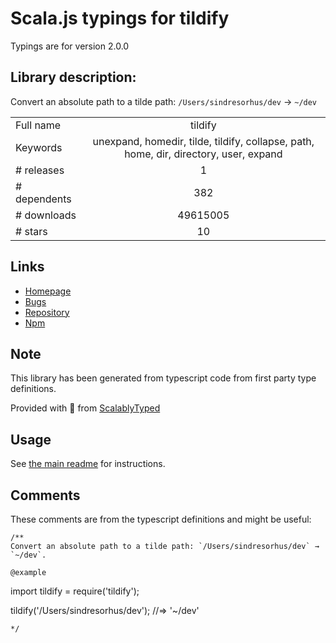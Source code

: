 
# Scala.js typings for tildify

Typings are for version 2.0.0

## Library description:
Convert an absolute path to a tilde path: `/Users/sindresorhus/dev` → `~/dev`

|                    |                 |
| ------------------ | :-------------: |
| Full name          | tildify |
| Keywords           | unexpand, homedir, tilde, tildify, collapse, path, home, dir, directory, user, expand |
| # releases         | 1 |
| # dependents       | 382 |
| # downloads        | 49615005 |
| # stars            | 10 |

## Links
- [Homepage](https://github.com/sindresorhus/tildify#readme)
- [Bugs](https://github.com/sindresorhus/tildify/issues)
- [Repository](https://github.com/sindresorhus/tildify)
- [Npm](https://www.npmjs.com/package/tildify)
    


## Note
This library has been generated from typescript code from first party type definitions.

Provided with :purple_heart: from [ScalablyTyped](https://github.com/oyvindberg/ScalablyTyped)

## Usage
See [the main readme](../../readme.md) for instructions.

## Comments

These comments are from the typescript definitions and might be useful:
```
/**
Convert an absolute path to a tilde path: `/Users/sindresorhus/dev` → `~/dev`.

@example
```
import tildify = require('tildify');

tildify('/Users/sindresorhus/dev');
//=> '~/dev'
```
*/

```

